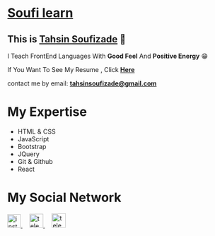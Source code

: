 <h1>
  <a href='https://instagram.com/soufi_learn'>Soufi learn</a>
</h1>

## This is <a href='https://instagram.com/tahsin_soufizade' style='color: inherit;'>Tahsin Soufizade</a> 💙

<p>I Teach FrontEnd Languages With <b>Good Feel</b> And <b>Positive Energy</b> 😁</p>
<P>If You Want To See My Resume , Click <a href='https://tahsin-soufizade.netlify.app'><b>Here</b></a></p>
<p>contact me by email:‌ <a href='mailto:tahsinsoufizade@gmail.com'><b>tahsinsoufizade@gmail.com</b></a></p>

<h1>My Expertise</h1>
<ul>
  <li>HTML & CSS</li>
  <li>JavaScript</li>
  <li>Bootstrap</li>
  <li>JQuery</li>
  <li>Git & Github</li>
  <li>React</li>
  </ul>

<h1>My Social Network</h1>
<a href="https://instagram.com/soufi_learn" target="blank" title='instagram'>
  <img src="https://raw.githubusercontent.com/rahuldkjain/github-profile-readme-generator/master/src/images/icons/Social/instagram.svg" alt="instagram" width="30" />
</a>
&nbsp; &nbsp;
<a href="https://t.me/soufi_learn" target="blank" title='Telegram'>
  <img src="https://upload.wikimedia.org/wikipedia/commons/thumb/8/82/Telegram_logo.svg/1024px-Telegram_logo.svg.png" alt="telegram" width="31" />
</a>
  &nbsp; &nbsp;
 <a href="https://www.aparat.com/soufi_learn" target="blank" title='Aparat'>
  <img src="https://cdn.cdnlogo.com/logos/a/8/aparat.svg" alt="telegram" width="32" />
</a>
